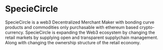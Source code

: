 # SpecieCircle
 SpecieCircle is a web3 Decentralized Merchant Maker with bonding curve products and commodities only purchasable with ethereum based crypto-currency. SpecieCircle is expanding the Web3 ecosystem by changing the retail markets by supplying open and transparent supplychain management. Along with changing the ownership structure of the retail economy.
